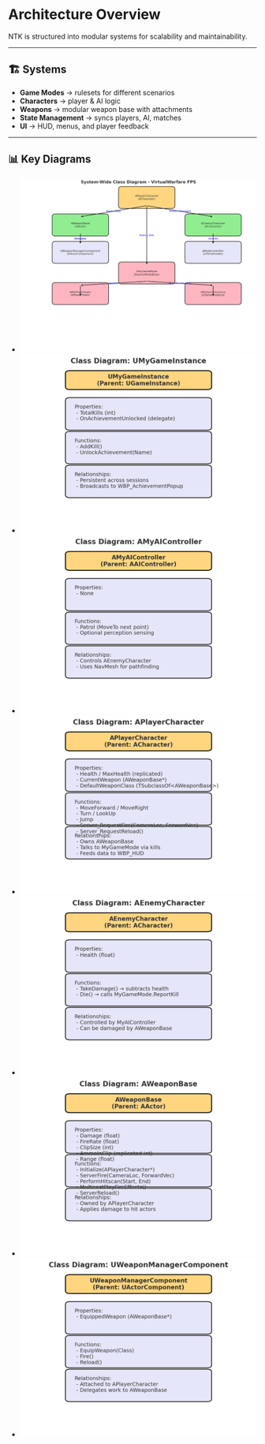 # Architecture Overview

NTK is structured into modular systems for scalability and maintainability.

---

## 🏗 Systems
- **Game Modes** → rulesets for different scenarios  
- **Characters** → player & AI logic  
- **Weapons** → modular weapon base with attachments  
- **State Management** → syncs players, AI, matches  
- **UI** → HUD, menus, and player feedback  

---

## 📊 Key Diagrams
- ![Class Diagram](/assets/WideClassDiagram.png)  
- ![Game Instance](/assets/MyGameInstance.png)  
- ![AI Controller](/assets/MyAIController.png)  
- ![Player Character](/assets/PlayerCharacter.png)  
- ![Enemy Character](/assets/EnemyCharacter.png)  
- ![Weapon Base](/assets/WeaponBase.png)  
- ![Weapon Manager](/assets/WeaponManagerComponent.png)  
